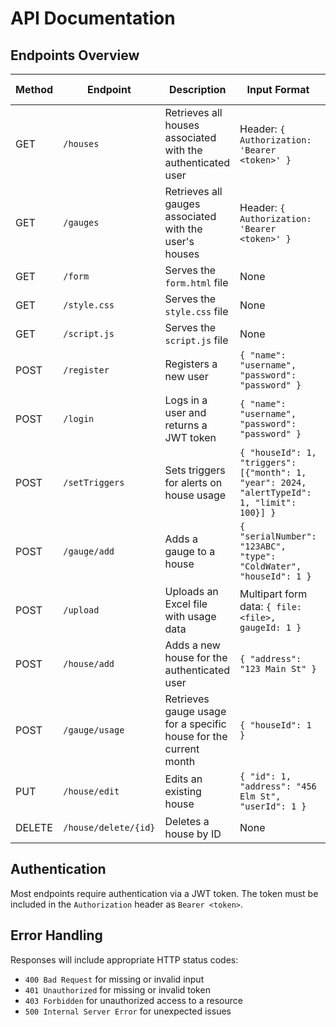 # API Documentation

## Endpoints Overview

| Method | Endpoint          | Description | Input Format | Output Format | Example |
|--------|------------------|-------------|--------------|--------------|---------|
| GET | `/houses` | Retrieves all houses associated with the authenticated user | Header: `{ Authorization: 'Bearer <token>' }` | JSON array of houses | `[{"ID":1,"Address":"123 Main St","User_ID":1}]` |
| GET | `/gauges` | Retrieves all gauges associated with the user's houses | Header: `{ Authorization: 'Bearer <token>' }` | JSON array of gauges | `[{"ID":1,"SerialNumber":"123ABC","Type":"ColdWater","House_ID":1}]` |
| GET | `/form` | Serves the `form.html` file | None | HTML | HTML page |
| GET | `/style.css` | Serves the `style.css` file | None | CSS | CSS file |
| GET | `/script.js` | Serves the `script.js` file | None | JavaScript | JavaScript file |
| POST | `/register` | Registers a new user | `{ "name": "username", "password": "password" }` | String response | `"User registered successfully."` |
| POST | `/login` | Logs in a user and returns a JWT token | `{ "name": "username", "password": "password" }` | `{ "token": "jwt_token" }` | `{ "token": "eyJhbGciOiJIUzI1NiIs..." }` |
| POST | `/setTriggers` | Sets triggers for alerts on house usage | `{ "houseId": 1, "triggers": [{"month": 1, "year": 2024, "alertTypeId": 1, "limit": 100}] }` | String response | `"Triggers saved successfully."` |
| POST | `/gauge/add` | Adds a gauge to a house | `{ "serialNumber": "123ABC", "type": "ColdWater", "houseId": 1 }` | String response | `"Gauge added successfully."` |
| POST | `/upload` | Uploads an Excel file with usage data | Multipart form data: `{ file: <file>, gaugeId: 1 }` | String response | `"Success"` |
| POST | `/house/add` | Adds a new house for the authenticated user | `{ "address": "123 Main St" }` | String response | `"Success"` |
| POST | `/gauge/usage` | Retrieves gauge usage for a specific house for the current month | `{ "houseId": 1 }` | JSON array of usage data | `[{ "SerialNumber": "123ABC", "Type": "ColdWater", "Heat": 0, "ColdWater": 50, "HotWater": 20 }]` |
| PUT | `/house/edit` | Edits an existing house | `{ "id": 1, "address": "456 Elm St", "userId": 1 }` | String response | `"House updated successfully."` |
| DELETE | `/house/delete/{id}` | Deletes a house by ID | None | String response | `"House deleted successfully."` |

## Authentication

Most endpoints require authentication via a JWT token. The token must be included in the `Authorization` header as `Bearer <token>`.

## Error Handling

Responses will include appropriate HTTP status codes:
- `400 Bad Request` for missing or invalid input
- `401 Unauthorized` for missing or invalid token
- `403 Forbidden` for unauthorized access to a resource
- `500 Internal Server Error` for unexpected issues

